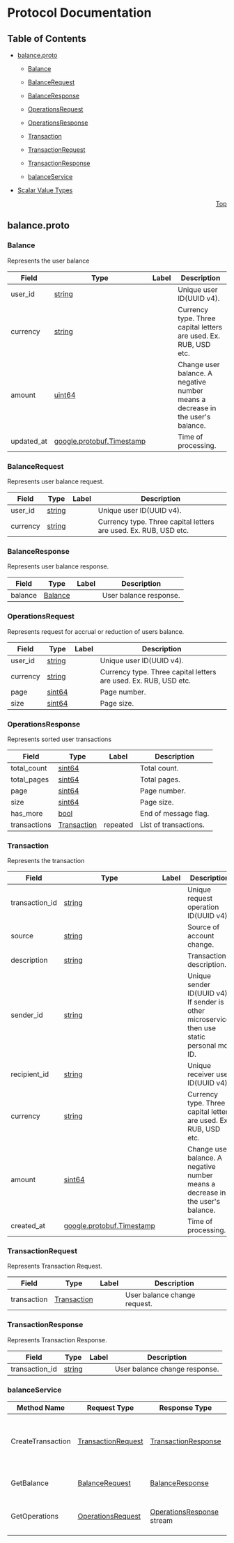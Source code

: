 # Protocol Documentation
<a name="top"></a>

## Table of Contents

- [balance.proto](#balance.proto)
    - [Balance](#balanceService.Balance)
    - [BalanceRequest](#balanceService.BalanceRequest)
    - [BalanceResponse](#balanceService.BalanceResponse)
    - [OperationsRequest](#balanceService.OperationsRequest)
    - [OperationsResponse](#balanceService.OperationsResponse)
    - [Transaction](#balanceService.Transaction)
    - [TransactionRequest](#balanceService.TransactionRequest)
    - [TransactionResponse](#balanceService.TransactionResponse)
  
    - [balanceService](#balanceService.balanceService)
  
- [Scalar Value Types](#scalar-value-types)



<a name="balance.proto"></a>
<p align="right"><a href="#top">Top</a></p>

## balance.proto



<a name="balanceService.Balance"></a>

### Balance
Represents the user balance


| Field | Type | Label | Description |
| ----- | ---- | ----- | ----------- |
| user_id | [string](#string) |  | Unique user ID(UUID v4). |
| currency | [string](#string) |  | Currency type. Three capital letters are used. Ex. RUB, USD etc. |
| amount | [uint64](#uint64) |  | Change user balance. A negative number means a decrease in the user&#39;s balance. |
| updated_at | [google.protobuf.Timestamp](#google.protobuf.Timestamp) |  | Time of processing. |






<a name="balanceService.BalanceRequest"></a>

### BalanceRequest
Represents user balance request.


| Field | Type | Label | Description |
| ----- | ---- | ----- | ----------- |
| user_id | [string](#string) |  | Unique user ID(UUID v4). |
| currency | [string](#string) |  | Currency type. Three capital letters are used. Ex. RUB, USD etc. |






<a name="balanceService.BalanceResponse"></a>

### BalanceResponse
Represents user balance response.


| Field | Type | Label | Description |
| ----- | ---- | ----- | ----------- |
| balance | [Balance](#balanceService.Balance) |  | User balance response. |






<a name="balanceService.OperationsRequest"></a>

### OperationsRequest
Represents request for accrual or reduction of users balance.


| Field | Type | Label | Description |
| ----- | ---- | ----- | ----------- |
| user_id | [string](#string) |  | Unique user ID(UUID v4). |
| currency | [string](#string) |  | Currency type. Three capital letters are used. Ex. RUB, USD etc. |
| page | [sint64](#sint64) |  | Page number. |
| size | [sint64](#sint64) |  | Page size. |






<a name="balanceService.OperationsResponse"></a>

### OperationsResponse
Represents sorted user transactions


| Field | Type | Label | Description |
| ----- | ---- | ----- | ----------- |
| total_count | [sint64](#sint64) |  | Total count. |
| total_pages | [sint64](#sint64) |  | Total pages. |
| page | [sint64](#sint64) |  | Page number. |
| size | [sint64](#sint64) |  | Page size. |
| has_more | [bool](#bool) |  | End of message flag. |
| transactions | [Transaction](#balanceService.Transaction) | repeated | List of transactions. |






<a name="balanceService.Transaction"></a>

### Transaction
Represents the transaction


| Field | Type | Label | Description |
| ----- | ---- | ----- | ----------- |
| transaction_id | [string](#string) |  | Unique request operation ID(UUID v4). |
| source | [string](#string) |  | Source of account change. |
| description | [string](#string) |  | Transaction description. |
| sender_id | [string](#string) |  | Unique sender ID(UUID v4). If sender is other microservice, then use static personal mc ID. |
| recipient_id | [string](#string) |  | Unique receiver user ID(UUID v4). |
| currency | [string](#string) |  | Currency type. Three capital letters are used. Ex. RUB, USD etc. |
| amount | [sint64](#sint64) |  | Change user balance. A negative number means a decrease in the user&#39;s balance. |
| created_at | [google.protobuf.Timestamp](#google.protobuf.Timestamp) |  | Time of processing. |






<a name="balanceService.TransactionRequest"></a>

### TransactionRequest
Represents Transaction Request.


| Field | Type | Label | Description |
| ----- | ---- | ----- | ----------- |
| transaction | [Transaction](#balanceService.Transaction) |  | User balance change request. |






<a name="balanceService.TransactionResponse"></a>

### TransactionResponse
Represents Transaction Response.


| Field | Type | Label | Description |
| ----- | ---- | ----- | ----------- |
| transaction_id | [string](#string) |  | User balance change response. |





 

 

 


<a name="balanceService.balanceService"></a>

### balanceService


| Method Name | Request Type | Response Type | Description |
| ----------- | ------------ | ------------- | ------------|
| CreateTransaction | [TransactionRequest](#balanceService.TransactionRequest) | [TransactionResponse](#balanceService.TransactionResponse) | Used for crediting or debiting funds from the user&#39;s account. |
| GetBalance | [BalanceRequest](#balanceService.BalanceRequest) | [BalanceResponse](#balanceService.BalanceResponse) | Used to check your balance. |
| GetOperations | [OperationsRequest](#balanceService.OperationsRequest) | [OperationsResponse](#balanceService.OperationsResponse) stream | Used to view the history of transactions |

